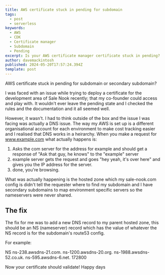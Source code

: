 ```yaml
---
title: AWS certificate stuck in pending for subdomain
tags:
  - post
  - serverless
keywords: 
  - AWS
  - CDK
  - Certificate manager
  - Subdomain
  - Pending
excerpt: Is your AWS certificate manager certificate stuck in pending? I was trying to deploy a certificate for a secondary subdomain and it was stuck in pending but it has a very simple fix.
author: davemackintosh
published: 2024-05-20T17:57:24.394Z
template: post
---
```


AWS certificate stuck in pending for subdomain or secondary subdomain?

I was faced with an issue while trying to deploy a certificate for the development area of Sale Nook recently; that my co-founder could access and play with. It wouldn't ever leave the pending state and I checked the rules and the documentation and it all seemed well. 

However, it wasn't. I had to think outside of the box and the issue I was facing was actually a DNS issue. The way my AWS is set up is a different organisational account for each environment to make cost tracking easier and I realised that DNS works in a heirarchy. When you make a request for www.example.com what actually happens is:

1. Asks the com server for the address for example and should get a response of "Ask that guy, he knows" to the "example" server
2. example server gets the request and goes "hey yeah, it's over here" and gives you the IP address for the server.
3. done, you're browsing.

What was actually happening is the hosted zone which my sale-nook.com config is didn't tell the requester where to find my subdomain and I have secondary subdomains to map environment specific servers so the nameservers were never shared.

## The fix

The fix for me was to add a new DNS record to my parent hosted zone, this should be an NS (nameserver) record which has the value of whatever the NS record is for the subdomain's route53 config.

For example:

NS 
ns-238.awsdns-21.com.
ns-1200.awsdns-20.org.
ns-1988.awsdns-52.co.uk.
ns-595.awsdns-6.net.
172800

Now your certificate should validate! Happy days
